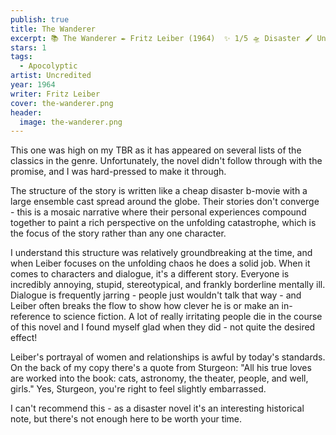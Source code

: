 ```yaml
---
publish: true
title: The Wanderer
excerpt: 📚 The Wanderer ✒️ Fritz Leiber (1964)  ✨ 1/5 🛸 Disaster 🖌️ Uncredited
stars: 1
tags:
  - Apocolyptic
artist: Uncredited
year: 1964
writer: Fritz Leiber
cover: the-wanderer.png
header:
  image: the-wanderer.png
---
```

This one was high on my TBR as it has appeared on several lists of the classics in the genre. Unfortunately, the novel didn't follow through with the promise, and I was hard-pressed to make it through. 
  
The structure of the story is written like a cheap disaster b-movie with a large ensemble cast spread around the globe. Their stories don't converge - this is a mosaic narrative where their personal experiences compound together to paint a rich perspective on the unfolding catastrophe, which is the focus of the story rather than any one character.  
  
I understand this structure was relatively groundbreaking at the time, and when Leiber focuses on the unfolding chaos he does a solid job. When it comes to characters and dialogue, it's a different story. Everyone is incredibly annoying, stupid, stereotypical, and frankly borderline mentally ill. Dialogue is frequently jarring - people just wouldn't talk that way - and Leiber often breaks the flow to show how clever he is or make an in-reference to science fiction. A lot of really irritating people die in the course of this novel and I found myself glad when they did - not quite the desired effect!   
  
Leiber's portrayal of women and relationships is awful by today's standards. On the back of my copy there's a quote from Sturgeon: "All his true loves are worked into the book: cats, astronomy, the theater, people, and well, girls." Yes, Sturgeon, you're right to feel slightly embarrassed.   
  
I can't recommend this - as a disaster novel it's an interesting historical note, but there's not enough here to be worth your time.